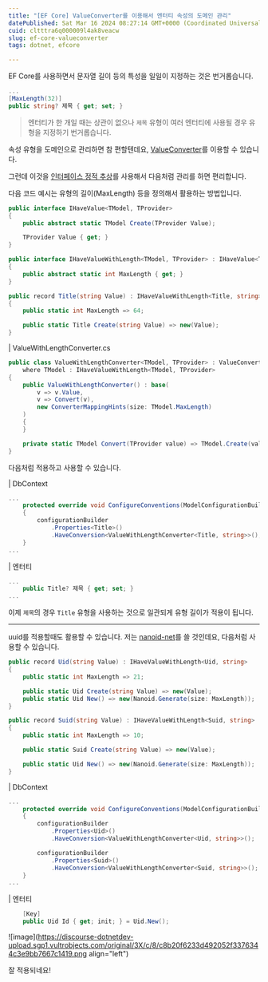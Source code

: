```yaml
---
title: "[EF Core] ValueConverter를 이용해서 엔터티 속성의 도메인 관리"
datePublished: Sat Mar 16 2024 08:27:14 GMT+0000 (Coordinated Universal Time)
cuid: cltttra6q000009l4ak8veacw
slug: ef-core-valueconverter
tags: dotnet, efcore

---
```


EF Core를 사용하면서 문자열 길이 등의 특성을 일일이 지정하는 것은 번거롭습니다.

```csharp
...
[MaxLength(32)]
public string? 제목 { get; set; }
```

> 엔터티가 한 개일 때는 상관이 없으나 `제목` 유형이 여러 엔터티에 사용될 경우 유형을 지정하기 번거롭습니다.

속성 유형을 도메인으로 관리하면 참 편할텐데요, [ValueConverter](https://learn.microsoft.com/en-us/ef/core/modeling/value-conversions?tabs=data-annotations#the-valueconverter-class&WT.mc_id=DT-MVP-5004759)를 이용할 수 있습니다.

그런데 이것을 [인터페이스 정적 추상](https://learn.microsoft.com/ko-kr/dotnet/csharp/language-reference/proposals/csharp-11.0/static-abstracts-in-interfaces?WT.mc_id=DT-MVP-5004759)를 사용해서 다음처럼 관리를 하면 편리합니다.

다음 코드 예시는 유형의 길이(MaxLength) 등을 정의해서 활용하는 방법입니다.

```csharp
public interface IHaveValue<TModel, TProvider>
{
    public abstract static TModel Create(TProvider Value);

    TProvider Value { get; }
}

public interface IHaveValueWithLength<TModel, TProvider> : IHaveValue<TModel, TProvider>
{
    public abstract static int MaxLength { get; }
}

public record Title(string Value) : IHaveValueWithLength<Title, string>
{
    public static int MaxLength => 64;

    public static Title Create(string Value) => new(Value);
}
```

| ValueWithLengthConverter.cs

```csharp
public class ValueWithLengthConverter<TModel, TProvider> : ValueConverter<TModel, TProvider>
    where TModel : IHaveValueWithLength<TModel, TProvider>
{
    public ValueWithLengthConverter() : base(
        v => v.Value,
        v => Convert(v),
        new ConverterMappingHints(size: TModel.MaxLength)
    )
    {
    }

    private static TModel Convert(TProvider value) => TModel.Create(value);
}
```

다음처럼 적용하고 사용할 수 있습니다.

| DbContext

```csharp
...
    protected override void ConfigureConventions(ModelConfigurationBuilder configurationBuilder)
    {
        configurationBuilder
            .Properties<Title>()
            .HaveConversion<ValueWithLengthConverter<Title, string>>();
    }
...
```

| 엔터티

```csharp
...
    public Title? 제목 { get; set; }
...
```

이제 `제목`의 경우 `Title` 유형을 사용하는 것으로 일관되게 유형 길이가 적용이 됩니다.

---

uuid를 적용할때도 활용할 수 있습니다. 저는 [nanoid-net](https://github.com/codeyu/nanoid-net)를 쓸 것인데요, 다음처럼 사용할 수 있습니다.

```csharp
public record Uid(string Value) : IHaveValueWithLength<Uid, string>
{
    public static int MaxLength => 21;

    public static Uid Create(string Value) => new(Value);
    public static Uid New() => new(Nanoid.Generate(size: MaxLength));
}

public record Suid(string Value) : IHaveValueWithLength<Suid, string>
{
    public static int MaxLength => 10;

    public static Suid Create(string Value) => new(Value);

    public static Uid New() => new(Nanoid.Generate(size: MaxLength));
}
```

| DbContext

```csharp
...
    protected override void ConfigureConventions(ModelConfigurationBuilder configurationBuilder)
    {
        configurationBuilder
            .Properties<Uid>()
            .HaveConversion<ValueWithLengthConverter<Uid, string>>();

        configurationBuilder
            .Properties<Suid>()
            .HaveConversion<ValueWithLengthConverter<Suid, string>>();
    }
...
```

| 엔터티

```csharp
    [Key]
    public Uid Id { get; init; } = Uid.New();
```

![image](https://discourse-dotnetdev-upload.sgp1.vultrobjects.com/original/3X/c/8/c8b20f6233d492052f3376344c3e9bb7667c1419.png align="left")

잘 적용되네요!